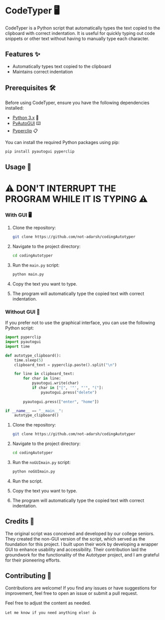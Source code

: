 # CodeTyper 🖥️

CodeTyper is a Python script that automatically types the text copied to the clipboard with correct indentation. It is useful for quickly typing out code snippets or other text without having to manually type each character.

## Features ✨

- Automatically types text copied to the clipboard
- Maintains correct indentation


## Prerequisites 🛠️

Before using CodeTyper, ensure you have the following dependencies installed:

- [Python 3.x](https://www.python.org/downloads/) 🐍
- [PyAutoGUI](https://pyautogui.readthedocs.io/en/latest/install.html) ⌨️
- [Pyperclip](https://pypi.org/project/pyperclip/) 📋

You can install the required Python packages using pip:

```bash
pip install pyautogui pyperclip
```

## Usage 🚀

# ⚠️ DON'T INTERRUPT THE PROGRAM WHILE IT IS TYPING ⚠️

### With GUI 🖥️

1. Clone the repository:

    ```bash
    git clone https://github.com/not-adarsh/codingAutotyper
    ```

2. Navigate to the project directory:

    ```bash
    cd codingAutotyper
    ```

3. Run the `main.py` script:

    ```bash
    python main.py
    ```

4. Copy the text you want to type.

5. The program will automatically type the copied text with correct indentation.

### Without GUI 🚫

If you prefer not to use the graphical interface, you can use the following Python script:

```python
import pyperclip
import pyautogui
import time

def autotype_clipboard():
    time.sleep(5)
    clipboard_text = pyperclip.paste().split("\n")

    for line in clipboard_text:
        for char in line:
            pyautogui.write(char)
            if char in ["[", '"', "'", "("]:
                pyautogui.press("delete")
        
        pyautogui.press(["enter", "home"])

if __name__ == "__main__":
    autotype_clipboard()
```

1. Clone the repository:

    ```bash
    git clone https://github.com/not-adarsh/codingAutotyper
    ```

2. Navigate to the project directory:

    ```bash
    cd codingAutotyper
    ```

3. Run the `noGUImain.py` script:

    ```bash
    python noGUImain.py
    ```

3. Run the script.
   
4. Copy the text you want to type.

5. The program will automatically type the copied text with correct indentation.

## Credits 🙌

The original script was conceived and developed by our college seniors. They created the non-GUI version of the script, which served as the foundation for this project. I built upon their work by developing a wrapper GUI to enhance usability and accessibility. Their contribution laid the groundwork for the functionality of the Autotyper project, and I am grateful for their pioneering efforts.



## Contributing 🤝

Contributions are welcome! If you find any issues or have suggestions for improvement, feel free to open an issue or submit a pull request.


Feel free to adjust the content as needed.
``` 
Let me know if you need anything else! 👍
```
